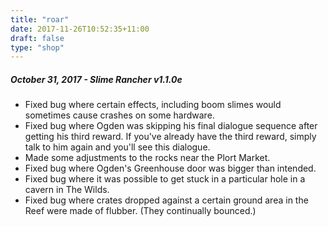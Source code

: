 ```yaml
---
title: "roar"
date: 2017-11-26T10:52:35+11:00
draft: false
type: "shop"
---
```


##### October 31, 2017 - Slime Rancher v1.1.0e
- Fixed bug where certain effects, including boom slimes would sometimes cause crashes on some hardware.
- Fixed bug where Ogden was skipping his final dialogue sequence after getting his third reward. If you've already have the third reward, simply talk to him again and you'll see this dialogue.
- Made some adjustments to the rocks near the Plort Market.
- Fixed bug where Ogden's Greenhouse door was bigger than intended.
- Fixed bug where it was possible to get stuck in a particular hole in a cavern in The Wilds.
- Fixed bug where crates dropped against a certain ground area in the Reef were made of flubber. (They continually bounced.)